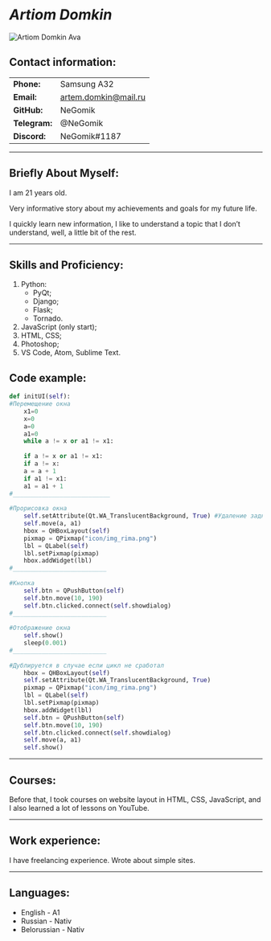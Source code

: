 # ***Artiom Domkin***

![Artiom Domkin Ava](https://i.imgur.com/93SHhZx.jpg)



## **Contact information:**

|    |    |
|----|----|
|**Phone:**|Samsung A32|
|**Email:**|artem.domkin@mail.ru|
|**GitHub:**|NeGomik|
|**Telegram:**|@NeGomik|
|**Discord:**|NeGomik#1187|

---

## **Briefly About Myself:**

I am 21 years old.

Very informative story about my achievements and goals for my future life.


I quickly learn new information, I like to understand a topic that I don’t understand, well, a little bit of the rest.

---

## **Skills and Proficiency:**

1. Python:
   + PyQt;
   + Django;
   + Flask;
   + Tornado.
2. JavaScript (only start);
3. HTML, CSS;
4. Photoshop;
5. VS Code, Atom, Sublime Text.

## **Code example:**

``` python
def initUI(self): 
#Перемещение окна 
    x1=0
    x=0
    a=0
    a1=0
    while a != x or a1 != x1:
 
    if a != x or a1 != x1:
    if a != x:
    a = a + 1
    if a1 != x1:
    a1 = a1 + 1
#___________________________
 
#Прорисовка окна
    self.setAttribute(Qt.WA_TranslucentBackground, True) #Удаление заднего фона
    self.move(a, a1)
    hbox = QHBoxLayout(self)
    pixmap = QPixmap("icon/img_rima.png")
    lbl = QLabel(self)
    lbl.setPixmap(pixmap)
    hbox.addWidget(lbl)
#__________________________
 
#Кнопка
    self.btn = QPushButton(self)
    self.btn.move(10, 190)
    self.btn.clicked.connect(self.showdialog)
#__________________________
 
#Отображение окна
    self.show()
    sleep(0.001)
#__________________________
 
#Дублируется в случае если цикл не сработал
    hbox = QHBoxLayout(self)
    self.setAttribute(Qt.WA_TranslucentBackground, True)
    pixmap = QPixmap("icon/img_rima.png")
    lbl = QLabel(self)
    lbl.setPixmap(pixmap)
    hbox.addWidget(lbl)
    self.btn = QPushButton(self)
    self.btn.move(10, 190)
    self.btn.clicked.connect(self.showdialog)
    self.move(a, a1)
    self.show() 
```

---
## **Courses:**

Before that, I took courses on website layout in HTML, CSS, JavaScript, and I also learned a lot of lessons on YouTube. 

---
## **Work experience:**

I have freelancing experience. Wrote about simple sites.

---

## **Languages:**

+ English - A1
+ Russian - Nativ
+ Belorussian - Nativ
